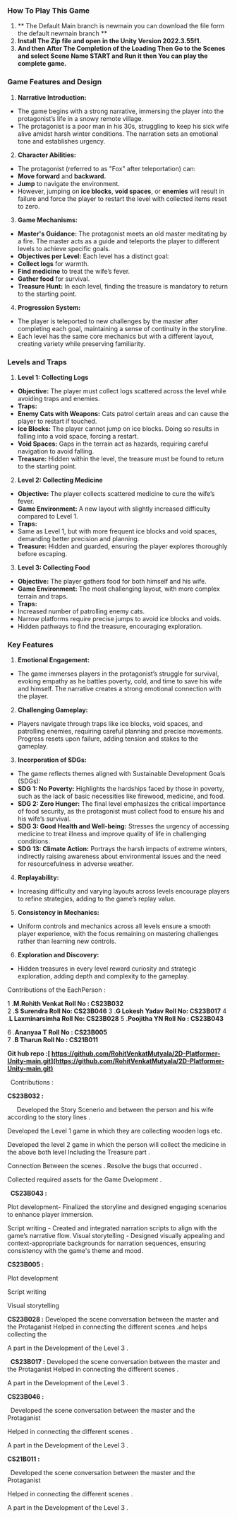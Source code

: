 ### **How To Play This Game** 
1.   ** The Default Main branch is newmain  you can download the file form the default newmain branch **
2.  **Install The Zip file and open in the Unity Version 2022.3.55f1.**
3.  **And then After The Completion of the Loading Then Go to the Scenes and select Scene Name START and Run it then You can play the complete game.**







### **Game Features and Design** 
1. **Narrative Introduction:** 
- The game begins with a strong narrative, immersing the player into the protagonist’s life in a snowy remote village. 
- The protagonist is a poor man in his 30s, struggling to keep his sick wife alive amidst harsh winter conditions. The narration sets an emotional tone and establishes urgency. 
2. **Character Abilities:** 
- The protagonist (referred to as "Fox" after teleportation) can: 
- **Move forward** and **backward.** 
- **Jump** to navigate the environment. 
- However, jumping on **ice blocks**, **void spaces**, or **enemies** will result in failure and force the player to restart the level with collected items reset to zero. 
3. **Game Mechanisms:** 
- **Master's Guidance:** The protagonist meets an old master meditating by a fire. The master acts as a guide and teleports the player to different levels to achieve specific goals. 
- **Objectives per Level:** Each level has a distinct goal: 
- **Collect logs** for warmth. 
- **Find medicine** to treat the wife’s fever. 
- **Gather food** for survival. 
- **Treasure Hunt:** In each level, finding the treasure is mandatory to return to the starting point. 
4. **Progression System:** 
- The player is teleported to new challenges by the master after completing each goal, maintaining a sense of continuity in the storyline. 
- Each level has the same core mechanics but with a different layout, creating variety while preserving familiarity.   
### **Levels and Traps** 
1. **Level 1: Collecting Logs** 
- **Objective:** The player must collect logs scattered across the level while avoiding traps and enemies. 
- **Traps:** 
- **Enemy Cats with Weapons:** Cats patrol certain areas and can cause the player to restart if touched. 
- **Ice Blocks:** The player cannot jump on ice blocks. Doing so results in falling into a void space, forcing a restart. 
- **Void Spaces:** Gaps in the terrain act as hazards, requiring careful navigation to avoid falling. 
- **Treasure:** Hidden within the level, the treasure must be found to return to the starting point. 
2. **Level 2: Collecting Medicine** 
- **Objective:** The player collects scattered medicine to cure the wife’s fever. 
- **Game Environment:** A new layout with slightly increased difficulty compared to Level 1. 
- **Traps:** 
- Same as Level 1, but with more frequent ice blocks and void spaces, demanding better precision and planning. 
- **Treasure:** Hidden and guarded, ensuring the player explores thoroughly before escaping. 
3. **Level 3: Collecting Food** 
- **Objective:** The player gathers food for both himself and his wife. 
- **Game Environment:** The most challenging layout, with more complex terrain and traps. 
- **Traps:** 
- Increased number of patrolling enemy cats. 
- Narrow platforms require precise jumps to avoid ice blocks and voids. 
- Hidden pathways to find the treasure, encouraging exploration. 
### **Key Features** 
1. **Emotional Engagement:** 
- The game immerses players in the protagonist’s struggle for survival, evoking empathy as he battles poverty, cold, and time to save his wife and himself. The narrative creates a strong emotional connection with the player. 
2. **Challenging Gameplay:** 
- Players navigate through traps like ice blocks, void spaces, and patrolling enemies, requiring careful planning and precise movements. Progress resets upon failure, adding tension and stakes to the gameplay. 
3. **Incorporation of SDGs:** 
- The game reflects themes aligned with Sustainable Development Goals (SDGs): 
- **SDG 1: No Poverty:** Highlights the hardships faced by those in poverty, such as the lack of basic necessities like firewood, medicine, and food. 
- **SDG 2: Zero Hunger:** The final level emphasizes the critical importance of food security, as the protagonist must collect food to ensure his and his wife’s survival. 
- **SDG 3: Good Health and Well-being:** Stresses the urgency of accessing medicine to treat illness and improve quality of life in challenging conditions. 
- **SDG 13: Climate Action:** Portrays the harsh impacts of extreme winters, indirectly raising awareness about environmental issues and the need for resourcefulness in adverse weather. 
4. **Replayability:** 
- Increasing difficulty and varying layouts across levels encourage players to refine strategies, adding to the game’s replay value. 
5. **Consistency in Mechanics:** 
- Uniform controls and mechanics across all levels ensure a smooth player experience, with the focus remaining on mastering challenges rather than learning new controls. 
6. **Exploration and Discovery:** 
- Hidden treasures in every level reward curiosity and strategic exploration, adding depth and complexity to the gameplay. 

Contributions of the EachPerson :  

 1 .**M.Rohith Venkat   Roll No : CS23B032**  
 2 .**S Surendra    Roll No:  CS23B046** 
 3 .**G Lokesh Yadav  Roll No:   CS23B017**
 4 .**L Laxminarsimha Roll No:   CS23B028** 
 5 .**Poojitha YN Roll No : CS23B043** 

6 .**Ananyaa T Roll No : CS23B005**  
7 .**B Tharun  Roll No : CS21B011** 

**Git hub repo :[ https://github.com/RohitVenkatMutyala/2D-Platformer-Unity-main.git](https://github.com/RohitVenkatMutyala/2D-Platformer-Unity-main.git)** 

` `Contributions : 

**CS23B032 :**   

`   `Developed the Story Scenerio and between the  person and his wife according to the story lines . 

Developed the Level 1 game in which they are collecting wooden logs etc. 

Developed the level 2 game in which the person will collect the medicine in the above both level  Including the Treasure part . 

Connection Between the scenes . Resolve the bugs  that  occurred . 

Collected required assets for the Game Dvelopment . 

` `**CS23B043 :**  

Plot development- Finalized the storyline and designed engaging scenarios to enhance player immersion. 

Script writing - Created and integrated narration scripts to align with the game’s narrative flow. Visual storytelling - Designed visually appealing and context-appropriate backgrounds for narration sequences, ensuring consistency with the game's theme and mood. 

**CS23B005 :**  

Plot development  

Script writing  

Visual storytelling 

**CS23B028  :**  Developed the scene conversation between the master and the  Protaganist  Helped in connecting the different scenes .and helps collecting the  

A part in the Development of the Level 3 . 

` `**CS23B017 :**   Developed the scene conversation between the master and the  Protaganist  Helped in connecting the different scenes . 

A part in the Development of the Level 3 . 

**CS23B046 :**  

` `Developed the scene conversation between the master and the  Protaganist  

Helped in connecting the different scenes . 

A part in the Development of the Level 3 . 

**CS21B011 :**  

` `Developed the scene conversation between the master and the  Protaganist  

Helped in connecting the different scenes . 

A part in the Development of the Level 3 . 
